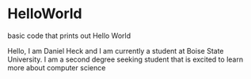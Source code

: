 # HelloWorld
basic code that prints out Hello World

Hello, I am Daniel Heck and I am currently a student at Boise State University. I am a second degree seeking student that is excited to learn more about computer science
